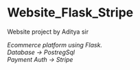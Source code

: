 # Website_Flask_Stripe
Website project by Aditya sir

*Ecommerce platform using Flask.  
Database -> PostregSql  
Payment Auth -> Stripe*
